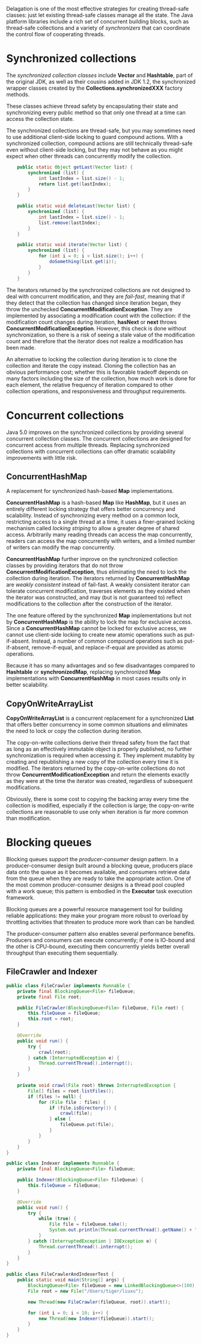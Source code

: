 Delagation is one of the most effective strategies for creating thread-safe classes: just let existing thread-safe classes manage all the state. The Java platform libraries include a rich set of concurrent building blocks, such as thread-safe collections and a variety of *synchronizers* that can coordinate the control flow of cooperating threads.

# Synchronized collections
The *synchronized collection classes* include **Vector** and **Hashtable**, part of the original JDK, as well as their cousins added in JDK 1.2, the synchronized wrapper classes created by the **Collections.synchronizedXXX** factory methods.

These classes achieve thread safety by encapsulating their state and synchronizing every public method so that only one thread at a time can access the collection state.

The synchronized collections are thread-safe, but you may sometimes need to use additional client-side locking to guard compound actions. With a synchronized collection, compound actions are still technically thread-safe even without client-side locking, but they may not behave as you might expect when other threads can concurrently modify the collection.

```java
	public static Object getLast(Vector list) {
		synchronized (list) {
			int lastIndex = list.size() - 1;
			return list.get(lastIndex);
		}
	}

	public static void deleteLast(Vector list) {
		synchronized (list) {
			int lastIndex = list.size() - 1;
			list.remove(lastIndex);
		}
	}

	public static void iterate(Vector list) {
		synchronized (list) {
			for (int i = 0; i < list.size(); i++) {
				doSomething(list.get(i));
			}
		}
	}
```

The iterators returned by the synchronized collections are not designed to deal with concurrent modification, and they are *fail-fast*, meaning that if they detect that the collection has changed since iteration began, they throw the unchecked **ConcurrentModificationException**. They are implemented by associating a modification count with the collection: if the modification count changes during iteration, **hasNext** or **next** throws **ConcurrentModificationException**. However, this check is done without synchronization, so there is a risk of seeing a stale value of the modification count and therefore that the iterator does not realize a modification has been made.

An alternative to locking the collection during iteration is to clone the collection and iterate the copy instead. Cloning the collection has an obvious performance cost; whether this is favorable tradeoff depends on many factors including the size of the collection, how much work is done for each element, the relative frequency of iteration compared to other collection operations, and responsiveness and throughput requirements.

# Concurrent collections
Java 5.0 improves on the synchronized collections by providing several concurrent collection classes. The concurrent collections are designed for concurrent access from multiple threads. Replacing synchronized collections with concurrent collections can offer dramatic scalability improvements with little risk.

## ConcurrentHashMap
A replacement for synchronized hash-based **Map** implementations.

**ConcurrentHashMap** is a hash-based **Map** like **HashMap**, but it uses an entirely different locking strategy that offers better concurrency and scalability. Instead of synchronizing every method on a common lock, restricting access to a single thread at a time, it uses a finer-grained locking mechanism called *locking striping* to allow a greater degree of shared access. Arbitrarily many reading threads can access the map concurrently, readers can access the map concurrently with writers, and a limited number of writers can modify the map concurrently.

**ConcurrentHashMap** further improve on the synchronized collection classes by providing iterators that do not throw **ConcurrentModificationException**, thus eliminating the need to lock the collection during iteration. The iterators returned by **ConcurrentHashMap** are *weakly consistent* instead of fail-fast. A weakly consistent iterator can tolerate concurrent modification, traverses elements as they existed when the iterator was constructed, and may (but is not guaranteed to) reflect modifications to the collection after the construction of the iterator.

The one feature offered by the synchronized **Map** implementations but not by **ConcurrentHashMap** is the ability to lock the map for exclusive access. Since a **ConcurrentHashMap** cannot be locked for exclusive access, we cannot use client-side locking to create new atomic operations such as put-if-absent. Instead, a number of common compound operations such as put-if-absent, remove-if-equal, and replace-if-equal are provided as atomic operations.

Because it has so many advantages and so few disadvantages compared to **Hashtable** or **synchronizedMap**, replacing synchronized **Map** implementations with **ConcurrentHashMap** in most cases results only in better scalability.

## CopyOnWriteArrayList
**CopyOnWriteArrayList** is a concurrent replacement for a synchronized **List** that offers better concurrency in some common situations and eliminates the need to lock or copy the collection during iteration.

The copy-on-write collections derive their thread safety from the fact that as long as an effectively immutable object is properly published, no further synchronization is required when accessing it. They implement mutablity by creating and republishing a new copy of the collection every time it is modified. The iterators returned by the copy-on-write collections do not throw **ConcurrentModificationException** and return the elements exactly as they were at the time the iterator was created, regardless of subsequent modifications.

Obviously, there is some cost to copying the backing array every time the collection is modified, especially if the collection is large; the copy-on-write collections are reasonable to use only when iteration is far more common than modification.

# Blocking queues
Blocking queues support the *producer-consumer* design pattern. In a producer-consumer design built around a blocking queue, producers place data onto the queue as it becomes available, and consumers retrieve data from the queue when they are ready to take the appropriate action. One of the most common producer-consumer designs is a thread pool coupled with a work queue; this pattern is embodied in the **Executor** task execution framework.

Blocking queues are a powerful resource management tool for building reliable applications: they make your program more robust to overload by throttling activities that threaten to produce more work than can be handled.

The producer-consumer pattern also enables several performance benefits. Producers and consumers can execute concurrently; if one is IO-bound and the other is CPU-bound, executing them concurrently yields better overall throughput than executing them sequentially.

## FileCrawler and Indexer
```java
public class FileCrawler implements Runnable {
	private final BlockingQueue<File> fileQueue;
	private final File root;

	public FileCrawler(BlockingQueue<File> fileQueue, File root) {
		this.fileQueue = fileQueue;
		this.root = root;
	}

	@Override
	public void run() {
		try {
			crawl(root);
		} catch (InterruptedException e) {
			Thread.currentThread().interrupt();
		}
	}

	private void crawl(File root) throws InterruptedException {
		File[] files = root.listFiles();
		if (files != null) {
			for (File file : files) {
				if (file.isDirectory()) {
					crawl(file);
				} else {
					fileQueue.put(file);
				}
			}
		}
	}
}

public class Indexer implements Runnable {
	private final BlockingQueue<File> fileQueue;

	public Indexer(BlockingQueue<File> fileQueue) {
		this.fileQueue = fileQueue;
	}

	@Override
	public void run() {
		try {
			while (true) {
				File file = fileQueue.take();
				System.out.println(Thread.currentThread().getName() + ":" + file.getCanonicalPath());
			}
		} catch (InterruptedException | IOException e) {
			Thread.currentThread().interrupt();
		}
	}
}

public class FileCrawlerAndIndexerTest {
	public static void main(String[] args) {
		BlockingQueue<File> fileQueue = new LinkedBlockingQueue<>(100);
		File root = new File("/Users/tiger/liuxu");

		new Thread(new FileCrawler(fileQueue, root)).start();

		for (int i = 0; i < 10; i++) {
			new Thread(new Indexer(fileQueue)).start();
		}
	}
}
```